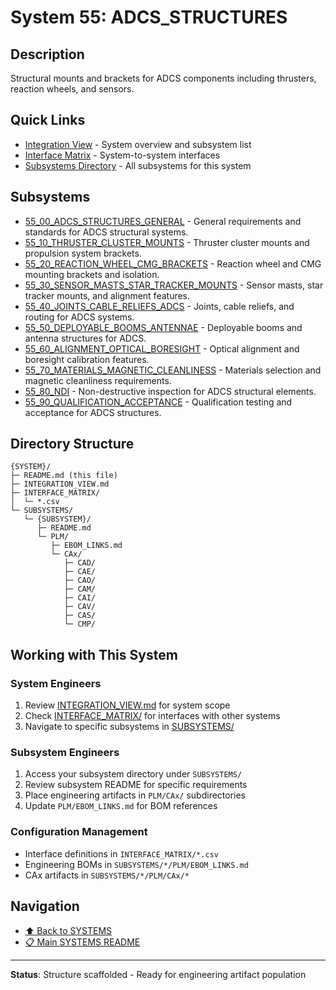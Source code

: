 # System 55: ADCS_STRUCTURES

## Description

Structural mounts and brackets for ADCS components including thrusters, reaction wheels, and sensors.

## Quick Links

- [Integration View](./INTEGRATION_VIEW.md) - System overview and subsystem list
- [Interface Matrix](./INTERFACE_MATRIX/) - System-to-system interfaces
- [Subsystems Directory](./SUBSYSTEMS/) - All subsystems for this system

## Subsystems

- [55_00_ADCS_STRUCTURES_GENERAL](./SUBSYSTEMS/55_00_ADCS_STRUCTURES_GENERAL/) - General requirements and standards for ADCS structural systems.
- [55_10_THRUSTER_CLUSTER_MOUNTS](./SUBSYSTEMS/55_10_THRUSTER_CLUSTER_MOUNTS/) - Thruster cluster mounts and propulsion system brackets.
- [55_20_REACTION_WHEEL_CMG_BRACKETS](./SUBSYSTEMS/55_20_REACTION_WHEEL_CMG_BRACKETS/) - Reaction wheel and CMG mounting brackets and isolation.
- [55_30_SENSOR_MASTS_STAR_TRACKER_MOUNTS](./SUBSYSTEMS/55_30_SENSOR_MASTS_STAR_TRACKER_MOUNTS/) - Sensor masts, star tracker mounts, and alignment features.
- [55_40_JOINTS_CABLE_RELIEFS_ADCS](./SUBSYSTEMS/55_40_JOINTS_CABLE_RELIEFS_ADCS/) - Joints, cable reliefs, and routing for ADCS systems.
- [55_50_DEPLOYABLE_BOOMS_ANTENNAE](./SUBSYSTEMS/55_50_DEPLOYABLE_BOOMS_ANTENNAE/) - Deployable booms and antenna structures for ADCS.
- [55_60_ALIGNMENT_OPTICAL_BORESIGHT](./SUBSYSTEMS/55_60_ALIGNMENT_OPTICAL_BORESIGHT/) - Optical alignment and boresight calibration features.
- [55_70_MATERIALS_MAGNETIC_CLEANLINESS](./SUBSYSTEMS/55_70_MATERIALS_MAGNETIC_CLEANLINESS/) - Materials selection and magnetic cleanliness requirements.
- [55_80_NDI](./SUBSYSTEMS/55_80_NDI/) - Non-destructive inspection for ADCS structural elements.
- [55_90_QUALIFICATION_ACCEPTANCE](./SUBSYSTEMS/55_90_QUALIFICATION_ACCEPTANCE/) - Qualification testing and acceptance for ADCS structures.

## Directory Structure

```
{SYSTEM}/
├─ README.md (this file)
├─ INTEGRATION_VIEW.md
├─ INTERFACE_MATRIX/
│  └─ *.csv
└─ SUBSYSTEMS/
   └─ {SUBSYSTEM}/
      ├─ README.md
      └─ PLM/
         ├─ EBOM_LINKS.md
         └─ CAx/
            ├─ CAD/
            ├─ CAE/
            ├─ CAO/
            ├─ CAM/
            ├─ CAI/
            ├─ CAV/
            ├─ CAS/
            └─ CMP/
```

## Working with This System

### System Engineers
1. Review [INTEGRATION_VIEW.md](./INTEGRATION_VIEW.md) for system scope
2. Check [INTERFACE_MATRIX/](./INTERFACE_MATRIX/) for interfaces with other systems
3. Navigate to specific subsystems in [SUBSYSTEMS/](./SUBSYSTEMS/)

### Subsystem Engineers
1. Access your subsystem directory under `SUBSYSTEMS/`
2. Review subsystem README for specific requirements
3. Place engineering artifacts in `PLM/CAx/` subdirectories
4. Update `PLM/EBOM_LINKS.md` for BOM references

### Configuration Management
- Interface definitions in `INTERFACE_MATRIX/*.csv`
- Engineering BOMs in `SUBSYSTEMS/*/PLM/EBOM_LINKS.md`
- CAx artifacts in `SUBSYSTEMS/*/PLM/CAx/*`

## Navigation

- [⬆️ Back to SYSTEMS](../)
- [📋 Main SYSTEMS README](../README.md)

---

**Status**: Structure scaffolded - Ready for engineering artifact population
